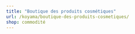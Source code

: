 ```yaml
---
title: "Boutique des produits cosmétiques"
url: /koyama/boutique-des-produits-cosmetiques/
shop: commodité
---
```

